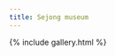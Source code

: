 ```yaml
---
title: Sejong museum
---
```

{% include gallery.html %}
<a-entity environment="preset: contact"></a-entity>
